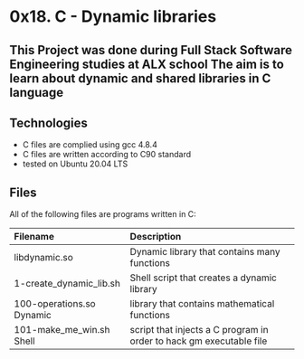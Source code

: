 # 0x18. C - Dynamic libraries
## This Project was done during Full Stack Software Engineering studies at ALX school The aim is to learn about dynamic and shared libraries in C language

## Technologies
* C files are complied using gcc 4.8.4
* C files are written according to C90 standard
* tested on Ubuntu 20.04 LTS
## Files
All of the following files are programs written in C:

|Filename|	Description|
|:-------|:-------------|
|libdynamic.so	| Dynamic library that contains many functions|
|1-create_dynamic_lib.sh|	Shell script that creates a dynamic library|
|100-operations.so	Dynamic| library that contains mathematical functions|
|101-make_me_win.sh	Shell| script that injects a C program in order to hack gm executable file|
